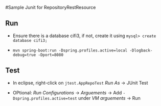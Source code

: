 #Sample Junit for RepositoryRestResource

## Run

* Ensure there is a database cifi3, if not, create it using `mysql> create database cifi3;`

* `mvn spring-boot:run -Dspring.profiles.active=local -Dlogback-debug=true -Dport=8080`

## Test

* In eclipse, right-click on `jtest.AppRepoTest` _Run As_ -> JUnit Test

* OPtional: _Run Configurations_ -> _Arguements_ -> Add `-Dspring.profiles.active=test` under _VM arguements_ -> Run